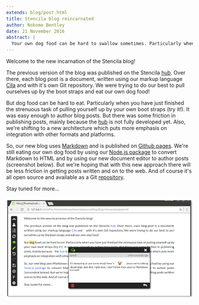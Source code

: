 ```yaml
---
extends: blog/post.html
title: Stencila blog reincarnated
author: Nokome Bentley
date: 21 November 2016
abstract: |
  Your own dog food can be hard to swallow sometimes. Particularly when you have just finished the strenuous task of pulling yourself up by your own boot straps. Our new blog uses Markdown and is published on Github pages. We're still eating our own dog food by using our Node.js package and by using our new document editor to author posts. But we're hoping that with this new approach there will be less friction in getting posts written and on to the web.
---
```


Welcome to the new incarnation of the Stencila blog! 

The previous version of the blog was published on the Stencila [hub](https://stenci.la). Over there, each blog post is a document, written using our markup language [Cila](https://github.com/stencila/stencila/releases/tag/0.6) and with it's own Git repository. We were trying to do our best to pull ourselves up by the boot straps and eat our own dog food!

But dog food can be hard to eat. Particularly when you have just finished the strenuous task of pulling yourself up by your own boot straps (try it!). It was easy enough to author blog posts. But there was some friction in publishing posts, mainly because the [hub](https://github.com/stencila/hub) is not fully developed yet. Also, we're shifting to a new architecture which puts more emphasis on integration with other formats and platforms.

So, our new blog uses [Markdown](https://daringfireball.net/projects/markdown/) and is published on [Github pages](https://pages.github.com/). We're still eating our own dog food by using our [Node.js package](https://github.com/stencila/node) to convert Markdown to HTML and by using our new document editor to author posts (screenshot below). But we're hoping that with this new approach there will be less friction in getting posts written and on to the web. And of course it's all open source and available as a Git [repository](https://github.com/stencila/blog).

Stay tuned for more...

![](screenshot.png)

